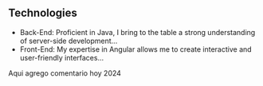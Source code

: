 ## Technologies
- Back-End: Proficient in Java, I bring to the table a strong understanding of server-side development...
- Front-End: My expertise in Angular allows me to create interactive and user-friendly interfaces...



Aqui agrego comentario hoy 2024